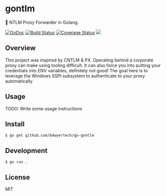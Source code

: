 # gontlm
:wrench:  NTLM Proxy Forwarder in Golang.

[![GoDoc](https://godoc.org/github.com/bdwyertech/go-gontlm?status.svg)](https://godoc.org/github.com/bdwyertech/go-gontlm)
[![Build Status](https://travis-ci.org/bdwyertech/go-gontlm.svg?branch=master)](https://travis-ci.org/bdwyertech/go-gontlm)
[![Coverage Status](https://coveralls.io/repos/bdwyertech/go-gontlm/badge.svg?branch=master&service=github)](https://coveralls.io/github/bdwyertech/go-gontlm?branch=master)
[![](https://badge.imagelayers.io/bdwyertech/go-gontlm:latest.svg)](https://imagelayers.io/?images=bdwyertech/go-gontlm:latest)

## Overview
This project was inspired by CNTLM & PX.  Operating behind a corporate proxy can make using tooling difficult.  It can also force you into putting your credentials into ENV variables, definitely not good!  The goal here is to leverage the Windows SSPI subsystem to authenticate to your proxy automatically.

## Usage
TODO: Write some usage instructions

## Install

```console
$ go get github.com/bdwyertech/go-gontlm
```

## Development
```console
$ go run .
```

## License

MIT
